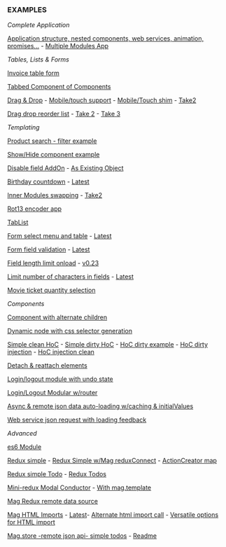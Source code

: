 ### EXAMPLES

*Complete Application*

[Application structure, nested components, web services, animation, promises...](https://embed.plnkr.co/lawb4eZtZCb7Lz21Jqqz/) - 
[Multiple Modules App](https://embed.plnkr.co/D7HEtJYqTdGmF4hIwL2W/)

*Tables, Lists & Forms*

[Invoice table form](https://codepen.io/anon/pen/gxGzMZ?editors=0010)

[Tabbed Component of Components](https://embed.plnkr.co/yprKr4yWC8wRPaQx1PUI/)

[Drag & Drop](http://jsbin.com/barasiziyo/edit?js,output) - [Mobile/touch support](http://jsbin.com/nonujufaxo/edit?js,output) -  [Mobile/Touch shim](http://jsbin.com/koqahaboko/edit?js,output) - [Take2](http://jsbin.com/mudunahisi/edit?js,output)

[Drag drop reorder list](http://jsbin.com/fedejafena/edit?js,output) - [Take 2](http://jsbin.com/mukiqiteqa/edit?js,output) - [Take 3](http://jsbin.com/kuvohixamo/edit?js,output)

*Templating*

[Product search - filter example](http://jsbin.com/decahikihu/edit?js,output)

[Show/Hide component example](http://jsbin.com/bipiyivudi/edit?js,output)

[Disable field AddOn](http://jsbin.com/hidimomezu/edit?js,output) - [As Existing Object](http://jsbin.com/ziritohiqi/edit?js,output)

[Birthday countdown](http://jsbin.com/zipamoziya/edit?js,output) - [Latest](http://jsbin.com/sozazezire/edit?js,output)

[Inner Modules swapping](http://jsbin.com/batajoqiya/edit?js,output) - [Take2](http://jsbin.com/gicugisuha/edit?js,output)

[Rot13 encoder app](http://embed.plnkr.co/pgex5sa3czk3TsPbjqP2/preview)

[TabList](http://jsbin.com/woqiriheqi/edit?js,output)

[Form select menu and table](http://jsbin.com/bokiqebezo/edit?js,output) - [Latest](http://jsbin.com/yeqakifeli/edit?js,output)

[Form field validation](http://jsbin.com/kohomupuhu/edit?js,output) - [Latest](http://jsbin.com/liwovafali/edit?js,output)

[Field length limit onload](http://jsbin.com/yuromoviko/edit?html,output) - [v0.23](http://jsbin.com/deyabakiso/edit?html,output)

[Limit number of characters in fields](http://jsbin.com/sabefizuxi/edit?js,output) - [Latest](http://jsbin.com/wijagesuzu/edit?js,output)

[Movie ticket quantity selection](http://jsbin.com/moxepehuce/edit?js,output)

*Components*

[Component with alternate children](http://jsbin.com/gibufajobe/edit?js,output)

[Dynamic node with css selector generation](http://jsbin.com/wuwalinefo/edit?js,output)

[Simple clean HoC](https://jsbin.com/jotimiduxo/1/edit?html,js,output) - [Simple dirty HoC](http://jsbin.com/lipavazale/edit?js,output) - [HoC dirty example](http://jsbin.com/dacoyoneho/edit?js,output) - [HoC dirty injection](http://jsbin.com/kenexiyoqe/edit?js,output) - [HoC injection clean](https://jsbin.com/zucajutiya/edit?js,output)

[Detach & reattach elements](http://jsbin.com/qutenapama/edit?js,output)

[Login/logout module with undo state](http://jsfiddle.net/8tfLokg0/)

[Login/Logout Modular w/router](http://embed.plnkr.co/HiAdOHLW65x1Lf1zwmeP/)

[Async & remote json data auto-loading w/caching & initialValues](http://jsbin.com/bagudupego/edit?js,output)

[Web service json request with loading feedback](http://jsbin.com/xatulutana/edit?js,output)

*Advanced*

[es6 Module](http://embed.plnkr.co/5loSAI1TgMq08oPwSKSi/)

[Redux simple](http://embed.plnkr.co/FEPbjd8OOUjINI07TwcY/) - [Redux Simple w/Mag reduxConnect](http://embed.plnkr.co/OZwx103Z9EFjtm5GCyfP/) - [ActionCreator map](http://embed.plnkr.co/woxRWVYqN4kAhEPl6DXR/)

[Redux simple Todo](http://embed.plnkr.co/Og6OJL3buC8qYdoNLe8J/) - [Redux Todos](http://embed.plnkr.co/7uDNiWdmqdTsqZywOxWt/)

[Mini-redux Modal Conductor](https://embed.plnkr.co/1yXPuZoxD36f2dcF67qh/) - [With mag.template](https://embed.plnkr.co/vbbC9ToRIw1YLl7gwmPD/)

[Mag Redux remote data source](http://embed.plnkr.co/qGE7cMapvUTiVAwChzPj/)

[Mag HTML Imports](http://embed.plnkr.co/2Yq1DJ6Ej4a8EjIHzJsQ/) - [Latest](http://embed.plnkr.co/wtsp6v30LGI6v1CZ2Ktr/)- [Alternate html import call](http://embed.plnkr.co/CjL2eGQOD5SDaIqkY022/) - [Versatile options for HTML import](http://embed.plnkr.co/RkIZQMgD3RNS36YtixA6/)

[Mag.store -remote json api- simple todos](http://embed.plnkr.co/MmR4yo5DLeuXDyGZuUmx/) - [Readme](mag-store.md)
